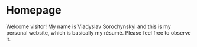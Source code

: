 # Homepage
Welcome visitor! My name is Vladyslav Sorochynskyi and this is my personal website, which is basically my résumé.
Please feel free to observe it.
